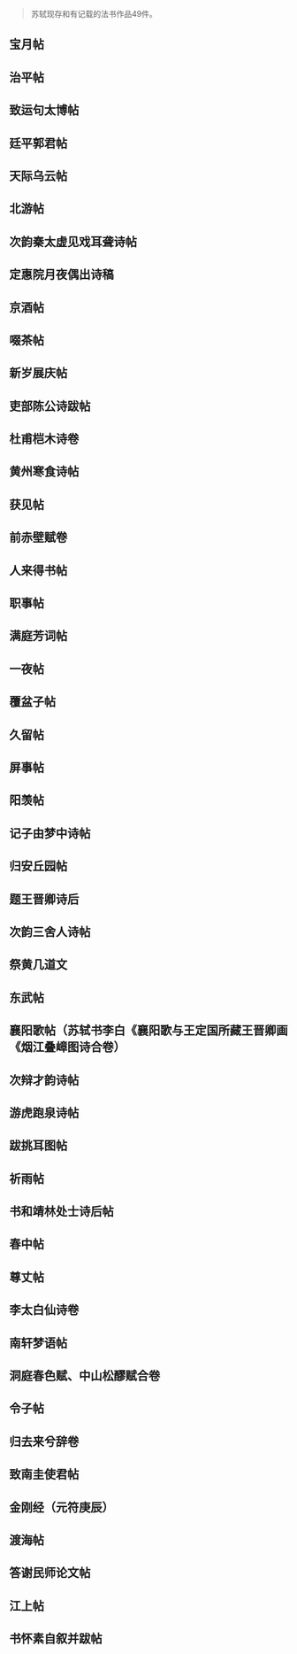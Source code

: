 > 苏轼现存和有记载的法书作品49件。

## 宝月帖
## 治平帖
## 致运句太博帖
## 廷平郭君帖
## 天际乌云帖
## 北游帖
## 次韵秦太虚见戏耳聋诗帖
## 定惠院月夜偶出诗稿
## 京酒帖
## 啜茶帖
## 新岁展庆帖
## 吏部陈公诗跋帖
## 杜甫桤木诗卷
## 黄州寒食诗帖
## 获见帖
## 前赤壁赋卷
## 人来得书帖
## 职事帖
## 满庭芳词帖
## 一夜帖
## 覆盆子帖
## 久留帖
## 屏事帖
## 阳羡帖
## 记子由梦中诗帖
## 归安丘园帖
## 题王晋卿诗后
## 次韵三舍人诗帖
## 祭黄几道文
## 东武帖
## 襄阳歌帖（苏轼书李白《襄阳歌与王定国所藏王晋卿画《烟江叠嶂图诗合卷）
## 次辩才韵诗帖
## 游虎跑泉诗帖
## 跋挑耳图帖
## 祈雨帖
## 书和靖林处士诗后帖
## 春中帖
## 尊丈帖
## 李太白仙诗卷
## 南轩梦语帖
## 洞庭春色赋、中山松醪赋合卷
## 令子帖
## 归去来兮辞卷
## 致南圭使君帖
## 金刚经（元符庚辰）
## 渡海帖
## 答谢民师论文帖
## 江上帖
## 书怀素自叙并跋帖

